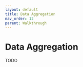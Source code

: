 ```yaml
---
layout: default
title: Data Aggregation
nav_order: 12
parent: Walkthrough
---
```

# Data Aggregation 

TODO